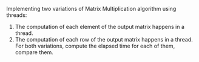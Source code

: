 Implementing two variations of Matrix Multiplication algorithm using threads:
1. The computation of each element of the output matrix happens in a thread.
2. The computation of each row of the output matrix happens in a thread.
For both variations, compute the elapsed time for each of them, compare
them.
